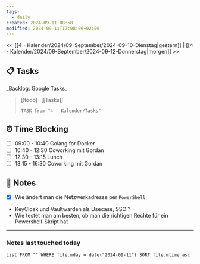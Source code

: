 ```yaml
---
tags:
  - daily
created: 2024-09-11 08:58
modified: 2024-09-11T17:08:06+02:00
---
```

<< [[4 - Kalender/2024/09-September/2024-09-10-Dienstag|gestern]]  | [[4 - Kalender/2024/09-September/2024-09-12-Donnerstag|morgen]] >>
## 📋 Tasks
_Backlog: Google [Tasks_](https://calendar.google.com/calendar/u/0/r/tasks)

> [!todo]- [[Tasks]]
> ```dataview
> TASK from "4 - Kalender/Tasks"
> ```
## ⏰ Time Blocking
- [ ] 09:00 - 10:40 Golang for Docker
- [ ] 10:40 - 12:30 Coworking mit Gordan
- [ ] 12:30 - 13:15 Lunch
- [ ] 13:15 - 16:30 Coworking mit Gordan

## 📝 Notes
- [x] Wie ändert man die Netzwerkadresse per `PowerShell`
- KeyCloak und Vaultwarden als Usecase, SSO ? 
- Wie testet man am besten, ob man die richtigen Rechte für ein Powershell-Skript hat

---
### Notes last touched today
```dataview
List FROM "" WHERE file.mday = date("2024-09-11") SORT file.mtime asc
```